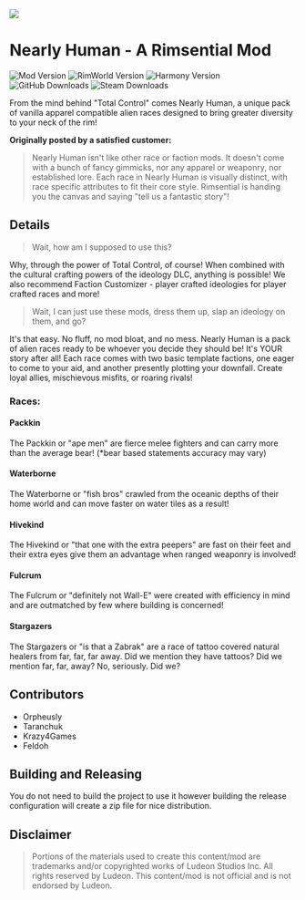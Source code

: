 <p>
  <a href="https://steamcommunity.com/sharedfiles/filedetails/?id=2658925101" alt="Steam Workshop Link">
  <img src="https://img.shields.io/static/v1?label=Steam&message=Workshop&color=blue&logo=steam&link=https://steamcommunity.com/sharedfiles/filedetails/?id=2658925101"/>
  </a>
</p>

# Nearly Human - A Rimsential Mod

![Mod Version](https://img.shields.io/badge/Mod_Version-1.0.1-blue.svg)
![RimWorld Version](https://img.shields.io/badge/Built_for_RimWorld-1.4-blue.svg)
![Harmony Version](https://img.shields.io/badge/Powered_by_Harmony-2.2.2-blue.svg)
![GitHub Downloads](https://img.shields.io/github/downloads/feldoh/NearlyHuman/total?colorB=blue&label=GitHub+Downloads)
![Steam Downloads](https://img.shields.io/steam/downloads/2658925101?colorB=blue&label=Steam+Downloads)

From the mind behind "Total Control" comes Nearly Human, a unique pack of vanilla apparel compatible alien races designed to bring greater diversity to your neck of the rim!

**Originally posted by a satisfied customer:**
> Nearly Human isn't like other race or faction mods. It doesn't come with a bunch of fancy gimmicks, nor any apparel or weaponry, nor established lore. Each race in Nearly Human is visually distinct, with race specific attributes to fit their core style. Rimsential is handing you the canvas and saying "tell us a fantastic story"!

## Details
>Wait, how am I supposed to use this?

Why, through the power of Total Control, of course! When combined with the cultural crafting powers of the ideology DLC, anything is possible! We also recommend Faction Customizer - player crafted ideologies for player crafted races and more!

>Wait, I can just use these mods, dress them up, slap an ideology on them, and go?

It's that easy. No fluff, no mod bloat, and no mess. Nearly Human is a pack of alien races ready to be whoever you decide they should be! It's YOUR story after all! Each race comes with two basic template factions, one eager to come to your aid, and another presently plotting your downfall. Create loyal allies, mischievous misfits, or roaring rivals!

### Races:

#### Packkin
The Packkin or "ape men" are fierce melee fighters and can carry more than the average bear! (*bear based statements accuracy may vary)

#### Waterborne
The Waterborne or "fish bros" crawled from the oceanic depths of their home world and can move faster on water tiles as a result!

#### Hivekind
The Hivekind or "that one with the extra peepers" are fast on their feet and their extra eyes give them an advantage when ranged weaponry is involved!

#### Fulcrum
The Fulcrum or "definitely not Wall-E" were created with efficiency in mind and are outmatched by few where building is concerned!

#### Stargazers
The Stargazers or "is that a Zabrak" are a race of tattoo covered natural healers from far, far, far away. Did we mention they have tattoos? Did we mention far, far, away? No, seriously. Did we?

## Contributors
* Orpheusly
* Taranchuk
* Krazy4Games
* Feldoh

## Building and Releasing
You do not need to build the project to use it however building the release configuration will create a zip file for nice distribution.

## Disclaimer
>Portions of the materials used to create this content/mod are trademarks and/or copyrighted works of Ludeon Studios Inc. All rights reserved by Ludeon. This content/mod is not official and is not endorsed by Ludeon.
